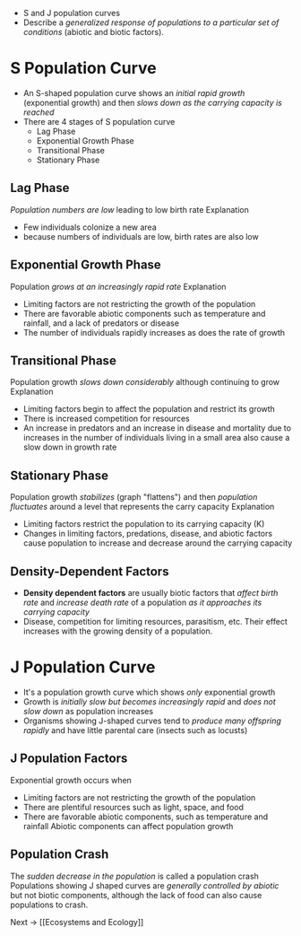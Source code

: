 - S and J population curves
- Describe a *generalized response of populations to a particular set of conditions* (abiotic and biotic factors).
# S Population Curve
- An S-shaped population curve shows an *initial rapid growth* (exponential growth) and then *slows down as the carrying capacity is reached*
- There are 4 stages of S population curve
	- Lag Phase
	- Exponential Growth Phase
	- Transitional Phase
	- Stationary Phase
## Lag Phase
*Population numbers are low* leading to low birth rate
Explanation
- Few individuals colonize a new area
- because numbers of individuals are low, birth rates are also low
## Exponential Growth Phase
Population *grows at an increasingly rapid rate*
Explanation
- Limiting factors are not restricting the growth of the population
- There are favorable abiotic components such as temperature and rainfall, and a lack of predators or disease
- The number of individuals rapidly increases as does the rate of growth
## Transitional Phase
Population growth *slows down considerably* although continuing to grow
Explanation
- Limiting factors begin to affect the population and restrict its growth
- There is increased competition for resources
- An increase in predators and an increase in disease and mortality due to increases in the number of individuals living in a small area also cause a slow down in growth rate
## Stationary Phase
Population growth *stabilizes* (graph "flattens") and then *population fluctuates* around a level that represents the carry capacity
Explanation
- Limiting factors restrict the population to its carrying capacity (K)
- Changes in limiting factors, predations, disease, and abiotic factors cause population to increase and decrease around the carrying capacity
## Density-Dependent Factors
- **Density dependent factors** are usually biotic factors that *affect birth rate* and *increase death rate* of a population *as it approaches its carrying capacity*
- Disease, competition for limiting resources, parasitism, etc. Their effect increases with the growing density of a population.
# J Population Curve
- It's a population growth curve which shows *only* exponential growth
- Growth is *initially slow but becomes increasingly rapid* and *does not slow down* as population increases
- Organisms showing J-shaped curves tend to *produce many offspring rapidly* and have little parental care (insects such as locusts)
## J Population Factors
Exponential growth occurs when
- Limiting factors are not restricting the growth of the population
- There are plentiful resources such as light, space, and food
- There are favorable abiotic components, such as temperature and rainfall
Abiotic components can affect population growth
## Population Crash
The *sudden decrease in the population* is called a population crash
Populations showing J shaped curves are *generally controlled by abiotic* but not biotic components, although the lack of food can also cause populations to crash.

Next -> [[Ecosystems and Ecology]]
